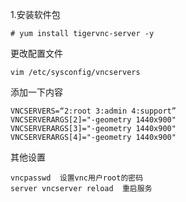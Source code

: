 1.安装软件包

```auto
# yum install tigervnc-server -y
```
更改配置文件

```auto
vim /etc/sysconfig/vncservers
```
添加一下内容

```auto
VNCSERVERS=“2:root 3:admin 4:support”
VNCSERVERARGS[2]="-geometry 1440x900"
VNCSERVERARGS[3]="-geometry 1440x900"
VNCSERVERARGS[4]="-geometry 1440x900"
```
 
其他设置

```auto
vncpasswd  设置vnc用户root的密码
server vncserver reload  重启服务
```
